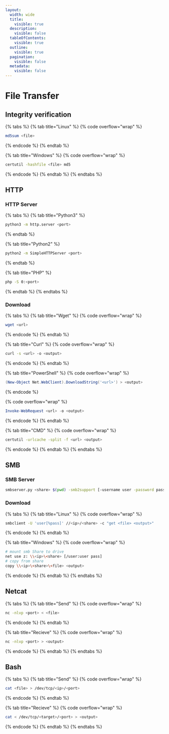 ```yaml
---
layout:
  width: wide
  title:
    visible: true
  description:
    visible: false
  tableOfContents:
    visible: true
  outline:
    visible: true
  pagination:
    visible: false
  metadata:
    visible: false
---
```


# File Transfer

## Integrity verification

{% tabs %}
{% tab title="Linux" %}
{% code overflow="wrap" %}
```sh
md5sum <file>
```
{% endcode %}
{% endtab %}

{% tab title="Windows" %}
{% code overflow="wrap" %}
```sh
certutil -hashfile <file> md5
```
{% endcode %}
{% endtab %}
{% endtabs %}

## HTTP

### HTTP Server

{% tabs %}
{% tab title="Python3" %}
```sh
python3 -m http.server <port>
```
{% endtab %}

{% tab title="Python2" %}
```sh
python2 -m SimpleHTTPServer <port>
```
{% endtab %}

{% tab title="PHP" %}
```sh
php -S 0:<port>
```
{% endtab %}
{% endtabs %}

### Download

{% tabs %}
{% tab title="Wget" %}
{% code overflow="wrap" %}
```bash
wget <url>
```
{% endcode %}
{% endtab %}

{% tab title="Curl" %}
{% code overflow="wrap" %}
```bash
curl -s <url> -o <output>
```
{% endcode %}
{% endtab %}

{% tab title="PowerShell" %}
{% code overflow="wrap" %}
```powershell
(New-Object Net.WebClient).DownloadString('<url>') > <output>
```
{% endcode %}

{% code overflow="wrap" %}
```powershell
Invoke-WebRequest <url> -o <output>
```
{% endcode %}
{% endtab %}

{% tab title="CMD" %}
{% code overflow="wrap" %}
```sh
certutil -urlcache -split -f <url> <output>
```
{% endcode %}
{% endtab %}
{% endtabs %}

## SMB

### SMB Server

```sh
smbserver.py <share> $(pwd) -smb2support [-username user -password pass]
```

### Download

{% tabs %}
{% tab title="Linux" %}
{% code overflow="wrap" %}
```sh
smbclient -U 'user[%pass]' //<ip>/<share> -c "get <file> <output>"
```
{% endcode %}
{% endtab %}

{% tab title="Windows" %}
{% code overflow="wrap" %}
```sh
# mount smb Share to drive
net use z: \\<ip>\<share> [/user:user pass]
# copy from share
copy \\<ip>\<share>\<file> <output>
```
{% endcode %}
{% endtab %}
{% endtabs %}

## Netcat

{% tabs %}
{% tab title="Send" %}
{% code overflow="wrap" %}
```sh
nc -nlvp <port> < <file>
```
{% endcode %}
{% endtab %}

{% tab title="Recieve" %}
{% code overflow="wrap" %}
```sh
nc -nlvp <port> > <output>
```
{% endcode %}
{% endtab %}
{% endtabs %}

## Bash

{% tabs %}
{% tab title="Send" %}
{% code overflow="wrap" %}
```sh
cat <file> > /dev/tcp/<ip>/<port>
```
{% endcode %}
{% endtab %}

{% tab title="Recieve" %}
{% code overflow="wrap" %}
```sh
cat < /dev/tcp/<target>/<port> > <output>
```
{% endcode %}
{% endtab %}
{% endtabs %}
